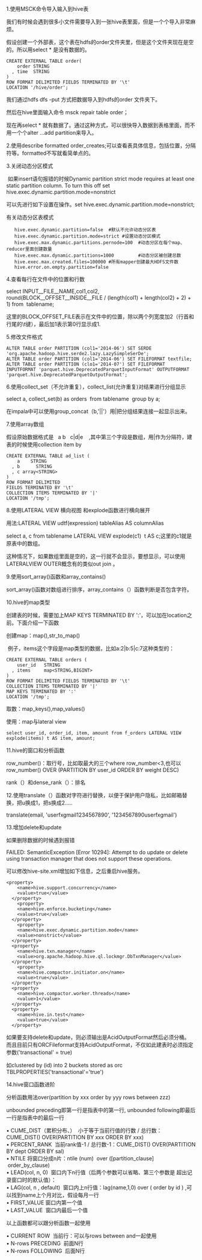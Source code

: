 1.使用MSCK命令导入输入到hive表

我们有时候会遇到很多小文件需要导入到一张hive表里面，但是一个个导入非常麻烦。

假设创建一个外部表，这个表在hdfs的order文件夹里，但是这个文件夹现在是空的。所以用select * 是没有数据的。
```  
CREATE EXTERNAL TABLE order(
    order STRING
  , time  STRING
)
ROW FORMAT DELIMITED FIELDS TERMINATED BY '\t'
LOCATION '/hive/order';
```  
我们通过hdfs dfs -put 方式把数据导入到hdfs的order 文件夹下。

然后在hive里面输入命令 msck repair table order；

现在再select * 就有数据了。通过这种方式，可以很快导入数据到表格里面，而不用一个个alter ...add partition来导入。

2.使用describe formatted order_creates;可以查看表具体信息，包括位置，分隔符等。formatted不写就看简单点的。

3.关闭动态分区模式

 如果insert语句报错的时候Dynamic partition strict mode requires at least one static partition column. To turn this off set hive.exec.dynamic.partition.mode=nonstrict

可以先进行如下设置在操作。set hive.exec.dynamic.partition.mode=nonstrict;

有关动态分区表模式

 ```  
    hive.exec.dynamic.partition=false  #默认不允许动态分区表
    hive.exec.dynamic.partition.mode=strict #设置动态分区模式
    hive.exec.max.dynamic.partitions.pernode=100  #动态分区在每个map、reducer里面创建数量
    hive.exec.max.dynamic.partitions=1000         #动态分区被创建总数
    hive.exec.max.created.files=100000 #所有mapper创建最大HDFS文件数           
    hive.error.on.empty.partition=false  
 ```  
4.查看每行在文件中的位置和行数

select INPUT__FILE__NAME,col1,col2, round(BLOCK__OFFSET__INSIDE__FILE / (length(col1) + length(col2) + 2) + 1) from  tablename; 

这里的BLOCK_OFFSET_FILE表示在文件中的位置，除以两个列宽度加2（行首和行尾的\t键），最后加1表示第0行显示成1.

5.修改文件格式
```  
ALTER TABLE order PARTITION (col1='2014-06') SET SERDE 'org.apache.hadoop.hive.serde2.lazy.LazySimpleSerDe';
ALTER TABLE order PARTITION (col1='2014-06') SET FILEFORMAT textfile;
ALTER TABLE order PARTITION (clo1='2014-07') SET FILEFORMAT INPUTFORMAT 'parquet.hive.DeprecatedParquetInputFormat' OUTPUTFORMAT 'parquet.hive.DeprecatedParquetOutputFormat';
```  
6.使用collect_set（不允许重复），collect_list(允许重复)对结果进行分组显示

select a, collect_set(b) as orders  from tablename  group by a;

在impala中可以使用group_concat（b,'||'）用|把分组结果连接一起显示出来。

7.使用array数组

假设原始数据格式是   a b   c|d|e    ,其中第三个字段是数组，用|作为分隔符，建表的时候使用collection item by
```  
CREATE EXTERNAL TABLE ad_list (
    a    STRING
  , b      STRING
  , c array<STRING>
)
ROW FORMAT DELIMITED
FIELDS TERMINATED BY '\t'
COLLECTION ITEMS TERMINATED BY '|'
LOCATION '/tmp';
```  
8.使用LATERAL VIEW 横向视图 和explode函数进行横向展开

用法:LATERAL VIEW udtf(expression) tableAlias AS columnAlias

select a, c from tablename LATERAL VIEW explode(c1)  t AS c;这里的c1就是原表中的数组。

这种情况下，如果数组里面是空的，这一行就不会显示，要想显示，可以使用LATERALVIEW OUTER概念有的类似out join 。

9.使用sort_array()函数和array_contains()

sort_array()函数对数组进行排序，array_contains（）函数判断是否包含字符。

10.hive的map类型

创建表的时候，需要加上MAP KEYS TERMINATED BY ':'，可以加在location之前。下面介绍一下函数

创建map：map(),str_to_map()  

 例子，items这个字段是map类型的数据，比如a:2|b:5|c:7这种类型的：
```  
CREATE EXTERNAL TABLE orders (
    user_id   STRING
  , items     map<STRING,BIGINT>
)
ROW FORMAT DELIMITED FIELDS TERMINATED BY '\t'
COLLECTION ITEMS TERMINATED BY '|'
MAP KEYS TERMINATED BY ':'
LOCATION '/tmp';
```  
取数：map_keys(),map_values()

使用：map与lateral view
```  
select user_id, order_id, item, amount from f_orders LATERAL VIEW explode(items) t AS item, amount;
```  
11.hive的窗口和分析函数

row_number()：取行号，比如取最大的三个where row_number<3,也可以row_number() OVER (PARTITION BY user_id ORDER BY weight DESC)

rank（）和dense_rank（）：排名

12.使用translate（）函数对字符进行替换，以便于保护用户隐私，比如邮箱替换，把u换成1，把s换成2.....

translate(email, 'userfxgmail1234567890', '1234567890userfxgmail')

13.增加delete和update

如果删除数据的时候遇到报错

FAILED: SemanticException [Error 10294]: Attempt to do update or delete using transaction manager that does not support these operations.

可以修改hive-site.xml增加如下信息，之后重启hive服务。
```  
<property>
    <name>hive.support.concurrency</name>
    <value>true</value>
  </property>
    <property>
    <name>hive.enforce.bucketing</name>
    <value>true</value>
  </property>
    <property>
    <name>hive.exec.dynamic.partition.mode</name>
    <value>nonstrict</value>
  </property>
  <property>
    <name>hive.txn.manager</name>
    <value>org.apache.hadoop.hive.ql.lockmgr.DbTxnManager</value>
  </property>
    <property>
    <name>hive.compactor.initiator.on</name>
    <value>true</value>
  </property>
  <property>
    <name>hive.compactor.worker.threads</name>
    <value>1</value>
  </property>
  <property>
	<name>hive.in.test</name>
	<value>true</value>
  </property>
  ```  
如果要支持delete和update，则必须输出是AcidOutputFormat然后必须分桶。 
而且目前只有ORCFileformat支持AcidOutputFormat，不仅如此建表时必须指定参数('transactional' = true) 

如clustered by (id) into 2 buckets stored as orc TBLPROPERTIES('transactional'='true')

14.hive窗口函数进阶

分析函数用法over(partition by xxx order by yyy rows between zzz)

unbounded preceding即第一行是指表中的第一行, unbounded following即最后一行是指表中的最后一行  

• CUME_DIST（累积分布、）  小于等于当前行值的行数 / 总行数：CUME_DIST() OVER(PARTITION BY xxx ORDER BY xxx)  
• PERCENT_RANK  当前rank值-1 / 总行数-1：CUME_DIST() OVER(PARTITION BY dept ORDER BY sal)  
• NTILE 将窗口分成n片：ntile (num)  over ([partition_clause]  order_by_clause)  
• LEAD(col, n, 0)  窗口内下n行值（后两个参数可以省略、第三个参数是 超出记录窗口时的默认值）：  
• LAG(col, n , default)  窗口内上n行值：lag(name,1,0) over ( order by id ) ,可以找到name上个月对比，假设每月一行  
• FIRST_VALUE 窗口内第一个值    
• LAST_VALUE  窗口内最后一个值  

以上函数都可以跟分析函数一起使用  

• CURRENT ROW  当前行：可以与rows between and一起使用  
• N-rows PRECEDING  前面N行  
• N-rows FOLLOWING  后面N行  

